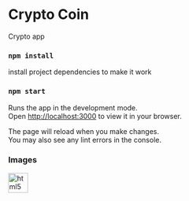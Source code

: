 # Crypto Coin

Crypto app 

### `npm install`

install project dependencies to make it work 

### `npm start`

Runs the app in the development mode.\
Open [http://localhost:3000](http://localhost:3000) to view it in your browser.

The page will reload when you make changes.\
You may also see any lint errors in the console.

### Images

<img src="" alt="html5" width="40" height="40"/>